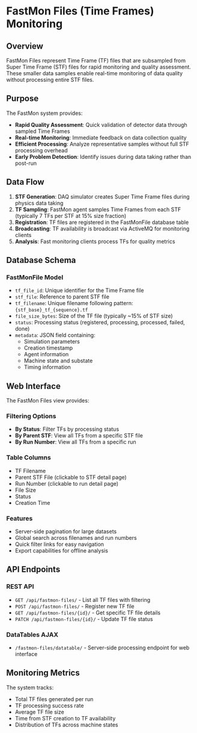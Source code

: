# FastMon Files (Time Frames) Monitoring

## Overview

FastMon Files represent Time Frame (TF) files that are subsampled from Super Time Frame (STF) files for rapid monitoring and quality assessment. These smaller data samples enable real-time monitoring of data quality without processing entire STF files.

## Purpose

The FastMon system provides:
- **Rapid Quality Assessment**: Quick validation of detector data through sampled Time Frames
- **Real-time Monitoring**: Immediate feedback on data collection quality
- **Efficient Processing**: Analyze representative samples without full STF processing overhead
- **Early Problem Detection**: Identify issues during data taking rather than post-run

## Data Flow

1. **STF Generation**: DAQ simulator creates Super Time Frame files during physics data taking
2. **TF Sampling**: FastMon agent samples Time Frames from each STF (typically 7 TFs per STF at 15% size fraction)
3. **Registration**: TF files are registered in the FastMonFile database table
4. **Broadcasting**: TF availability is broadcast via ActiveMQ for monitoring clients
5. **Analysis**: Fast monitoring clients process TFs for quality metrics

## Database Schema

### FastMonFile Model
- `tf_file_id`: Unique identifier for the Time Frame file
- `stf_file`: Reference to parent STF file
- `tf_filename`: Unique filename following pattern: `{stf_base}_tf_{sequence}.tf`
- `file_size_bytes`: Size of the TF file (typically ~15% of STF size)
- `status`: Processing status (registered, processing, processed, failed, done)
- `metadata`: JSON field containing:
  - Simulation parameters
  - Creation timestamp
  - Agent information
  - Machine state and substate
  - Timing information

## Web Interface

The FastMon Files view provides:

### Filtering Options
- **By Status**: Filter TFs by processing status
- **By Parent STF**: View all TFs from a specific STF file
- **By Run Number**: View all TFs from a specific run

### Table Columns
- TF Filename
- Parent STF File (clickable to STF detail page)
- Run Number (clickable to run detail page)
- File Size
- Status
- Creation Time

### Features
- Server-side pagination for large datasets
- Global search across filenames and run numbers
- Quick filter links for easy navigation
- Export capabilities for offline analysis

## API Endpoints

### REST API
- `GET /api/fastmon-files/` - List all TF files with filtering
- `POST /api/fastmon-files/` - Register new TF file
- `GET /api/fastmon-files/{id}/` - Get specific TF file details
- `PATCH /api/fastmon-files/{id}/` - Update TF file status

### DataTables AJAX
- `/fastmon-files/datatable/` - Server-side processing endpoint for web interface

## Monitoring Metrics

The system tracks:
- Total TF files generated per run
- TF processing success rate
- Average TF file size
- Time from STF creation to TF availability
- Distribution of TFs across machine states